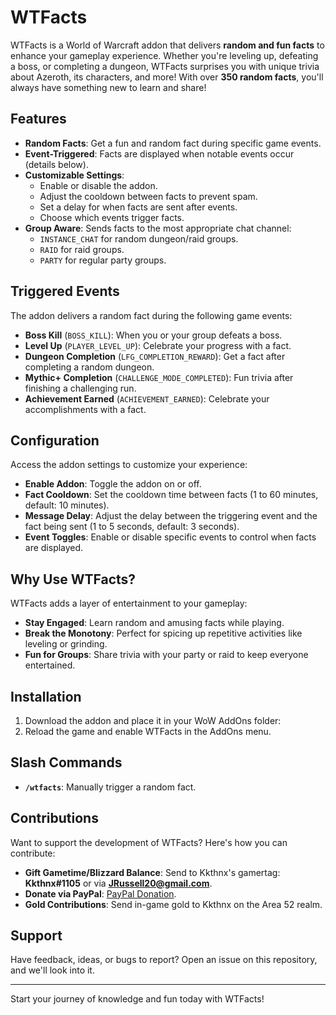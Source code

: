 # WTFacts

WTFacts is a World of Warcraft addon that delivers **random and fun facts** to enhance your gameplay experience. Whether you're leveling up, defeating a boss, or completing a dungeon, WTFacts surprises you with unique trivia about Azeroth, its characters, and more! With over **350 random facts**, you'll always have something new to learn and share!

## Features

- **Random Facts**: Get a fun and random fact during specific game events.
- **Event-Triggered**: Facts are displayed when notable events occur (details below).
- **Customizable Settings**:
  - Enable or disable the addon.
  - Adjust the cooldown between facts to prevent spam.
  - Set a delay for when facts are sent after events.
  - Choose which events trigger facts.
- **Group Aware**: Sends facts to the most appropriate chat channel:
  - `INSTANCE_CHAT` for random dungeon/raid groups.
  - `RAID` for raid groups.
  - `PARTY` for regular party groups.

## Triggered Events

The addon delivers a random fact during the following game events:
- **Boss Kill** (`BOSS_KILL`): When you or your group defeats a boss.
- **Level Up** (`PLAYER_LEVEL_UP`): Celebrate your progress with a fact.
- **Dungeon Completion** (`LFG_COMPLETION_REWARD`): Get a fact after completing a random dungeon.
- **Mythic+ Completion** (`CHALLENGE_MODE_COMPLETED`): Fun trivia after finishing a challenging run.
- **Achievement Earned** (`ACHIEVEMENT_EARNED`): Celebrate your accomplishments with a fact.

## Configuration

Access the addon settings to customize your experience:
- **Enable Addon**: Toggle the addon on or off.
- **Fact Cooldown**: Set the cooldown time between facts (1 to 60 minutes, default: 10 minutes).
- **Message Delay**: Adjust the delay between the triggering event and the fact being sent (1 to 5 seconds, default: 3 seconds).
- **Event Toggles**: Enable or disable specific events to control when facts are displayed.

## Why Use WTFacts?

WTFacts adds a layer of entertainment to your gameplay:
- **Stay Engaged**: Learn random and amusing facts while playing.
- **Break the Monotony**: Perfect for spicing up repetitive activities like leveling or grinding.
- **Fun for Groups**: Share trivia with your party or raid to keep everyone entertained.

## Installation

1. Download the addon and place it in your WoW AddOns folder:
2. Reload the game and enable WTFacts in the AddOns menu.

## Slash Commands

- **`/wtfacts`**: Manually trigger a random fact.

## Contributions

Want to support the development of WTFacts? Here's how you can contribute:

- **Gift Gametime/Blizzard Balance**: Send to Kkthnx's gamertag: **Kkthnx#1105** or via **JRussell20@gmail.com**.
- **Donate via PayPal**: [PayPal Donation](https://www.paypal.com/paypalme/kkthnxtv).
- **Gold Contributions**: Send in-game gold to Kkthnx on the Area 52 realm.

## Support

Have feedback, ideas, or bugs to report? Open an issue on this repository, and we'll look into it.

---

Start your journey of knowledge and fun today with WTFacts!

